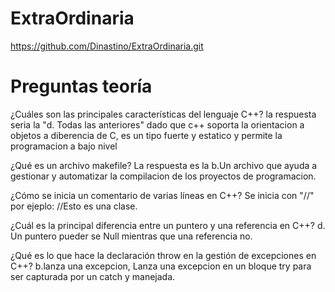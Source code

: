 # ExtraOrdinaria
https://github.com/Dinastino/ExtraOrdinaria.git

# Preguntas teoría
¿Cuáles son las principales características del lenguaje C++?
la respuesta seria la "d. Todas las anteriores" dado que c++ soporta la orientacion a objetos a diberencia de C, es un tipo fuerte y estatico y permite la programacion a bajo nivel

¿Qué es un archivo makefile? 
La respuesta es la b.Un archivo que ayuda a gestionar y automatizar la compilacion de los proyectos de programacion.

¿Cómo se inicia un comentario de varias líneas en C++?
Se inicia con "//" por ejeplo: //Esto es una clase.

¿Cuál es la principal diferencia entre un puntero y una referencia en C++?
d. Un puntero pueder se Null mientras que una referencia no.

¿Qué es lo que hace la declaración throw en la gestión de excepciones en C++?
b.lanza una excepcion, Lanza una excepcion en un bloque try para ser capturada por un catch y manejada.
